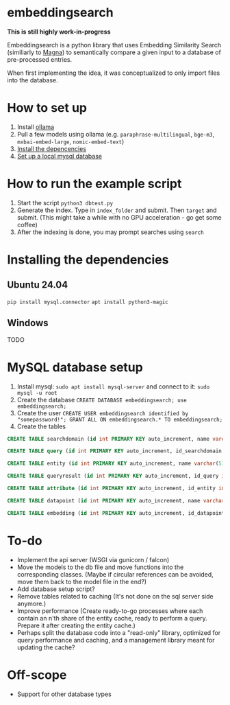 # embeddingsearch
**This is still highly work-in-progress**

Embeddingsearch is a python library that uses Embedding Similarity Search (similiarly to [Magna](https://github.com/yousef-rafat/Magna/tree/main)) to semantically compare a given input to a database of pre-processed entries.

When first implementing the idea, it was conceptualized to only import files into the database.

# How to set up
1. Install [ollama](https://ollama.com/download)
2. Pull a few models using ollama (e.g. `paraphrase-multilingual`, `bge-m3`, `mxbai-embed-large`, `nomic-embed-text`)
3. [Install the depencencies](#installing-the-dependencies)
4. [Set up a local mysql database](#mysql-database-setup)

# How to run the example script
1. Start the script `python3 dbtest.py`
2. Generate the index. Type in `index_folder` and submit. Then `target` and submit. (This might take a while with no GPU acceleration - go get some coffee)
3. After the indexing is done, you may prompt searches using `search`

# Installing the dependencies
## Ubuntu 24.04
`pip install mysql.connector`
`apt install python3-magic`
## Windows
TODO

# MySQL database setup
1. Install mysql: `sudo apt install mysql-server` and connect to it: `sudo mysql -u root`
1. Create the database
`CREATE DATABASE embeddingsearch; use embeddingsearch;`
2. Create the user
`CREATE USER embeddingsearch identified by "somepassword!"; GRANT ALL ON embeddingsearch.* TO embeddingsearch;`
3. Create the tables
```sql
CREATE TABLE searchdomain (id int PRIMARY KEY auto_increment, name varchar(512), settings JSON);

CREATE TABLE query (id int PRIMARY KEY auto_increment, id_searchdomain int, query TEXT, FOREIGN KEY (id_searchdomain) REFERENCES searchdomain(id));

CREATE TABLE entity (id int PRIMARY KEY auto_increment, name varchar(512), probmethod varchar(128), id_searchdomain int, FOREIGN KEY (id_searchdomain) REFERENCES searchdomain(id));

CREATE TABLE queryresult (id int PRIMARY KEY auto_increment, id_query int, id_entity int, result double, FOREIGN KEY (id_query) REFERENCES query(id), FOREIGN KEY (id_entity) REFERENCES entity(id));

CREATE TABLE attribute (id int PRIMARY KEY auto_increment, id_entity int, attribute varchar(512), value longtext, FOREIGN KEY (id_entity) REFERENCES entity(id));

CREATE TABLE datapoint (id int PRIMARY KEY auto_increment, name varchar(512), probmethod_embedding varchar(512), id_entity int, FOREIGN KEY (id_entity) REFERENCES entity(id));

CREATE TABLE embedding (id int PRIMARY KEY auto_increment, id_datapoint int, model varchar(512), embedding blob, FOREIGN KEY (id_datapoint) REFERENCES datapoint(id));
```

# To-do
- Implement the api server (WSGI via gunicorn / falcon)
- Move the models to the db file and move functions into the corresponding classes. (Maybe if circular references can be avoided, move them back to the model file in the end?)
- Add database setup script?
- Remove tables related to caching (It's not done on the sql server side anymore.)
- Improve performance (Create ready-to-go processes where each contain an n'th share of the entity cache, ready to perform a query. Prepare it after creating the entity cache.)
- Perhaps split the database code into a "read-only" library, optimized for query performance and caching, and a management library meant for updating the cache?

# Off-scope
- Support for other database types
